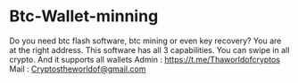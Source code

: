 # Btc-Wallet-minning
Do you need btc flash software, btc mining or even key recovery? You are at the right address. This software has all 3 capabilities.  You can swipe in all crypto. And it supports all wallets
Admin : https://t.me/Thaworldofcryptos
Mail : Cryptostheworldof@gmail.com

